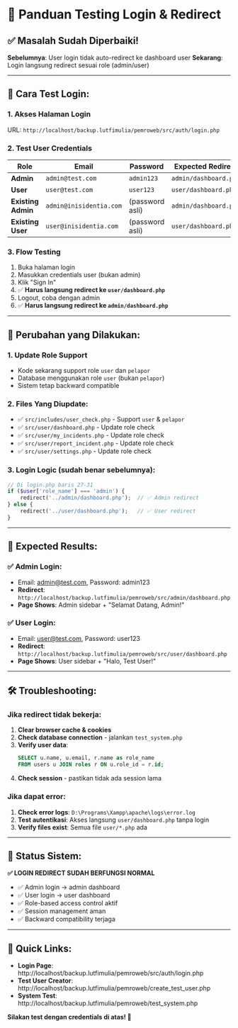 # 🔐 Panduan Testing Login & Redirect

## ✅ Masalah Sudah Diperbaiki!

**Sebelumnya**: User login tidak auto-redirect ke dashboard user
**Sekarang**: Login langsung redirect sesuai role (admin/user)

---

## 🚀 Cara Test Login:

### 1. **Akses Halaman Login**
URL: `http://localhost/backup.lutfimulia/pemroweb/src/auth/login.php`

### 2. **Test User Credentials**
| Role | Email | Password | Expected Redirect |
|------|-------|----------|------------------|
| **Admin** | `admin@test.com` | `admin123` | `admin/dashboard.php` |
| **User** | `user@test.com` | `user123` | `user/dashboard.php` |
| **Existing Admin** | `admin@inisidentia.com` | (password asli) | `admin/dashboard.php` |
| **Existing User** | `user@inisidentia.com` | (password asli) | `user/dashboard.php` |

### 3. **Flow Testing**
1. Buka halaman login
2. Masukkan credentials user (bukan admin)
3. Klik "Sign In"
4. ✅ **Harus langsung redirect ke `user/dashboard.php`**
5. Logout, coba dengan admin
6. ✅ **Harus langsung redirect ke `admin/dashboard.php`**

---

## 🔧 Perubahan yang Dilakukan:

### **1. Update Role Support**
- Kode sekarang support role `user` dan `pelapor`
- Database menggunakan role `user` (bukan `pelapor`)
- Sistem tetap backward compatible

### **2. Files Yang Diupdate**:
- ✅ `src/includes/user_check.php` - Support `user` & `pelapor` 
- ✅ `src/user/dashboard.php` - Update role check
- ✅ `src/user/my_incidents.php` - Update role check  
- ✅ `src/user/report_incident.php` - Update role check
- ✅ `src/user/settings.php` - Update role check

### **3. Login Logic (sudah benar sebelumnya)**:
```php
// Di login.php baris 27-31
if ($user['role_name'] === 'admin') {
    redirect('../admin/dashboard.php');  // ✅ Admin redirect
} else {
    redirect('../user/dashboard.php');   // ✅ User redirect  
}
```

---

## 🎯 Expected Results:

### **✅ Admin Login:**
- Email: admin@test.com, Password: admin123
- **Redirect**: `http://localhost/backup.lutfimulia/pemroweb/src/admin/dashboard.php`
- **Page Shows**: Admin sidebar + "Selamat Datang, Admin!" 

### **✅ User Login:**
- Email: user@test.com, Password: user123  
- **Redirect**: `http://localhost/backup.lutfimulia/pemroweb/src/user/dashboard.php`
- **Page Shows**: User sidebar + "Halo, Test User!"

---

## 🛠️ Troubleshooting:

### **Jika redirect tidak bekerja:**
1. **Clear browser cache & cookies**
2. **Check database connection** - jalankan `test_system.php`
3. **Verify user data**:
   ```sql
   SELECT u.name, u.email, r.name as role_name 
   FROM users u JOIN roles r ON u.role_id = r.id;
   ```
4. **Check session** - pastikan tidak ada session lama

### **Jika dapat error:**
1. **Check error logs**: `D:\Programs\Xampp\apache\logs\error.log`
2. **Test autentikasi**: Akses langsung `user/dashboard.php` tanpa login
3. **Verify files exist**: Semua file `user/*.php` ada

---

## 🎉 Status Sistem:

**✅ LOGIN REDIRECT SUDAH BERFUNGSI NORMAL**

- ✅ Admin login → admin dashboard
- ✅ User login → user dashboard  
- ✅ Role-based access control aktif
- ✅ Session management aman
- ✅ Backward compatibility terjaga

---

## 🔗 Quick Links:

- **Login Page**: http://localhost/backup.lutfimulia/pemroweb/src/auth/login.php
- **Test User Creator**: http://localhost/backup.lutfimulia/pemroweb/create_test_user.php  
- **System Test**: http://localhost/backup.lutfimulia/pemroweb/test_system.php

**Silakan test dengan credentials di atas! 🚀**
